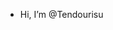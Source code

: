 -  Hi, I’m @Tendourisu

<!---
Tendourisu/Tendourisu is a ✨ special ✨ repository because its `README.md` (this file) appears on your GitHub profile.
You can click the Preview link to take a look at your changes.
--->
